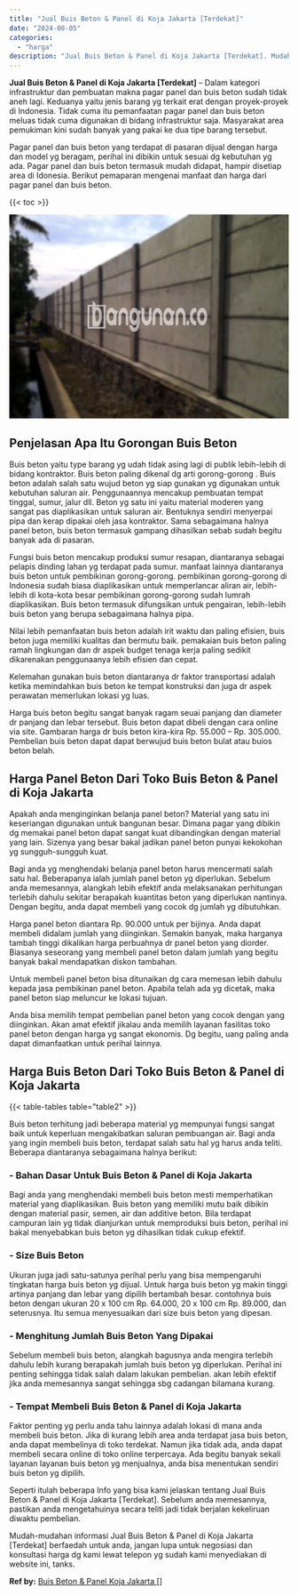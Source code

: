 ```yaml
---
title: "Jual Buis Beton & Panel di Koja Jakarta [Terdekat]"
date: "2024-08-05"
categories: 
  - "harga"
description: "Jual Buis Beton & Panel di Koja Jakarta [Terdekat]. Mudah-mudahan informasi Jual Buis Beton & Panel di Koja Jakarta [Terdekat] berfaedah untuk anda, jangan..."
---
```


**Jual Buis Beton & Panel di Koja Jakarta \[Terdekat\]** – Dalam kategori infrastruktur dan pembuatan makna pagar panel dan buis beton sudah tidak aneh lagi. Keduanya yaitu jenis barang yg terkait erat dengan proyek-proyek di Indonesia. Tidak cuma itu pemanfaatan pagar panel dan buis beton meluas tidak cuma digunakan di bidang infrastruktur saja. Masyarakat area pemukiman kini sudah banyak yang pakai ke dua tipe barang tersebut.

Pagar panel dan buis beton yang terdapat di pasaran dijual dengan harga dan model yg beragam, perihal ini dibikin untuk sesuai dg kebutuhan yg ada. Pagar panel dan buis beton termasuk mudah didapat, hampir disetiap area di Idonesia. Berikut pemaparan mengenai manfaat dan harga dari pagar panel dan buis beton.

{{< toc >}}

![Jual Buis Beton & Panel di Koja Jakarta [Terdekat]](/images/jual-panel-buis-beton-murah-37.png)

## Penjelasan Apa Itu Gorongan Buis Beton

Buis beton yaitu type barang yg udah tidak asing lagi di publik lebih-lebih di bidang kontraktor. Buis beton paling dikenal dg arti gorong-gorong . Buis beton adalah salah satu wujud beton yg siap gunakan yg digunakan untuk kebutuhan saluran air. Penggunaannya mencakup pembuatan tempat tinggal, sumur, jalur dll. Beton yg satu ini yaitu material moderen yang sangat pas diaplikasikan untuk saluran air. Bentuknya sendiri menyerpai pipa dan kerap dipakai oleh jasa kontraktor. Sama sebagaimana halnya panel beton, buis beton termasuk gampang dihasilkan sebab sudah begitu banyak ada di pasaran.

Fungsi buis beton mencakup produksi sumur resapan, diantaranya sebagai pelapis dinding lahan yg terdapat pada sumur. manfaat lainnya diantaranya buis beton untuk pembikinan gorong-gorong. pembikinan gorong-gorong di Indonesia sudah biasa diaplikasikan untuk memperlancar aliran air, lebih-lebih di kota-kota besar pembikinan gorong-gorong sudah lumrah diaplikasikan. Buis beton termasuk difungsikan untuk pengairan, lebih-lebih buis beton yang berupa sebagaimana halnya pipa.

Nilai lebih pemanfaatan buis beton adalah irit waktu dan paling efisien, buis beton juga memiliki kualitas dan bermutu baik. pemakaian buis beton paling ramah lingkungan dan dr aspek budget tenaga kerja paling sedikit dikarenakan penggunaanya lebih efisien dan cepat.

Kelemahan gunakan buis beton diantaranya dr faktor transportasi adalah ketika memindahkan buis beton ke tempat konstruksi dan juga dr aspek perawatan memerlukan lokasi yg luas.

Harga buis beton begitu sangat banyak ragam seuai panjang dan diameter dr panjang dan lebar tersebut. Buis beton dapat dibeli dengan cara online via site. Gambaran harga dr buis beton kira-kira Rp. 55.000 – Rp. 305.000. Pembelian buis beton dapat dapat berwujud buis beton bulat atau buios beton belah.

## Harga Panel Beton Dari Toko Buis Beton & Panel di Koja Jakarta

Apakah anda menginginkan belanja panel beton? Material yang satu ini keseriangan digunakan untuk bangunan besar. Dimana pagar yang dibikin dg memakai panel beton dapat sangat kuat dibandingkan dengan material yang lain. Sizenya yang besar bakal jadikan panel beton punyai kekokohan yg sungguh-sungguh kuat.

Bagi anda yg menghendaki belanja panel beton harus mencermati salah satu hal. Beberapanya ialah jumlah panel beton yg diperlukan. Sebelum anda memesannya, alangkah lebih efektif anda melaksanakan perhitungan terlebih dahulu sekitar berapakah kuantitas beton yang diperlukan nantinya. Dengan begitu, anda dapat membeli yang cocok dg jumlah yg dibutuhkan.

Harga panel beton diantara Rp. 90.000 untuk per bijinya. Anda dapat membeli didalam jumlah yang diinginkan. Semakin banyak, maka harganya tambah tinggi dikalikan harga perbuahnya dr panel beton yang diorder. Biasanya seseorang yang membeli panel beton dalam jumlah yang begitu banyak bakal mendapatkan diskon tambahan.

Untuk membeli panel beton bisa ditunaikan dg cara memesan lebih dahulu kepada jasa pembikinan panel beton. Apabila telah ada yg dicetak, maka panel beton siap meluncur ke lokasi tujuan.

Anda bisa memilih tempat pembelian panel beton yang cocok dengan yang diinginkan. Akan amat efektif jikalau anda memilih layanan fasilitas toko panel beton dengan harga yg sangat ekonomis. Dg begitu, uang paling anda dapat dimanfaatkan untuk perihal lainnya.

## Harga Buis Beton Dari Toko Buis Beton & Panel di Koja Jakarta

{{< table-tables table="table2" >}}

Buis beton terhitung jadi beberapa material yg mempunyai fungsi sangat baik untuk keperluan mengakibatkan saluran pembuangan air. Bagi anda yang ingin membeli buis beton, terdapat salah satu hal yg harus anda teliti. Beberapa diantaranya sebagaimana halnya berikut:

### \- Bahan Dasar Untuk Buis Beton & Panel di Koja Jakarta

Bagi anda yang menghendaki membeli buis beton mesti memperhatikan material yang diaplikasikan. Buis beton yang memiliki mutu baik dibikin dengan material pasir, semen, air dan additive beton. Bila terdapat campuran lain yg tidak dianjurkan untuk memproduksi buis beton, perihal ini bakal menyebabkan buis beton yg dihasilkan tidak cukup efektif.

### \- Size Buis Beton

Ukuran juga jadi satu-satunya perihal perlu yang bisa mempengaruhi tingkatan harga buis beton yg dijual. Untuk harga buis beton yg makin tinggi artinya panjang dan lebar yang dipilih bertambah besar. contohnya buis beton dengan ukuran 20 x 100 cm Rp. 64.000, 20 x 100 cm Rp. 89.000, dan seterusnya. Itu semua menyesuaikan dari size buis beton yang dipesan.

### \- Menghitung Jumlah Buis Beton Yang Dipakai

Sebelum membeli buis beton, alangkah bagusnya anda mengira terlebih dahulu lebih kurang berapakah jumlah buis beton yg diperlukan. Perihal ini penting sehingga tidak salah dalam lakukan pembelian. akan lebih efektif jika anda memesannya sangat sehingga sbg cadangan bilamana kurang.

### \- Tempat Membeli Buis Beton & Panel di Koja Jakarta

Faktor penting yg perlu anda tahu lainnya adalah lokasi di mana anda membeli buis beton. Jika di kurang lebih area anda terdapat jasa buis beton, anda dapat membelinya di toko terdekat. Namun jika tidak ada, anda dapat membeli secara online di toko online terpercaya. Ada begitu banyak sekali layanan layanan buis beton yg menjualnya, anda bisa menentukan sendiri buis beton yg dipilih.

Seperti itulah beberapa Info yang bisa kami jelaskan tentang Jual Buis Beton & Panel di Koja Jakarta \[Terdekat\]. Sebelum anda memesannya, pastikan anda mengetahuinya secara teliti jadi tidak berjalan kekeliruan diwaktu pembelian.

Mudah-mudahan informasi Jual Buis Beton & Panel di Koja Jakarta \[Terdekat\] berfaedah untuk anda, jangan lupa untuk negosiasi dan konsultasi harga dg kami lewat telepon yg sudah kami menyediakan di website ini, tanks.

**Ref by:** [Buis Beton & Panel Koja Jakarta []](https://id.wikipedia.org/wiki/Buis)
